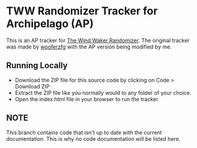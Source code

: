 # TWW Randomizer Tracker for Archipelago (AP)

This is an AP tracker for [The Wind Waker Randomizer](https://archipelago.gg/games/The%20Wind%20Waker/info/en). The original tracker was made by [wooferzfg](https://github.com/wooferzfg/tww-rando-tracker) with the AP version being modified by me.

## Running Locally

* Download the ZIP file for this source code by clicking on Code > Download ZIP
* Extract the ZIP file like you normally would to any folder of your choice.
* Open the index.html file in your browser to run the tracker

## NOTE

This branch contains code that isn't up to date with the current documentation. This is why no code documentation will be listed here.
